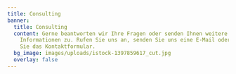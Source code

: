 ```yaml
---
title: Consulting
banner:
  title: Consulting
  content: Gerne beantworten wir Ihre Fragen oder senden Ihnen weitere
    Informationen zu. Rufen Sie uns an, senden Sie uns eine E-Mail oder nutzen
    Sie das Kontaktformular.
  bg_image: images/uploads/istock-1397859617_cut.jpg
  overlay: false
---
```

